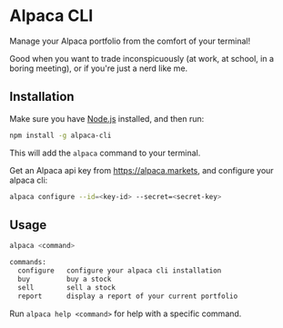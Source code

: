 # Alpaca CLI

Manage your Alpaca portfolio from the comfort of your terminal!

Good when you want to trade inconspicuously (at work, at school, in a boring meeting),
or if you're just a nerd like me.

## Installation

Make sure you have [Node.js](https://nodejs.org/) installed,
and then run:

```sh
npm install -g alpaca-cli
```

This will add the `alpaca` command to your terminal.

Get an Alpaca api key from https://alpaca.markets, and configure your alpaca cli:

```sh
alpaca configure --id=<key-id> --secret=<secret-key>
```

## Usage

```sh
alpaca <command>

commands:
  configure   configure your alpaca cli installation
  buy         buy a stock
  sell        sell a stock
  report      display a report of your current portfolio
```

Run `alpaca help <command>` for help with a specific command.
